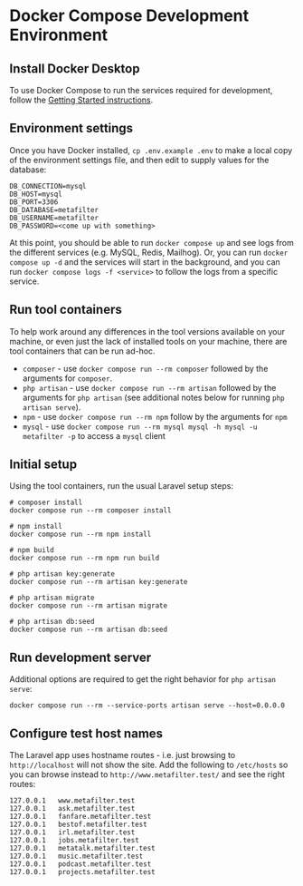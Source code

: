 # Docker Compose Development Environment

## Install Docker Desktop

To use Docker Compose to run the services required for development, follow the [Getting Started instructions](https://docs.docker.com/get-started/get-docker/).

## Environment settings

Once you have Docker installed, `cp .env.example .env` to make a local copy of the environment settings file, and then edit to supply values for the database:

```
DB_CONNECTION=mysql
DB_HOST=mysql
DB_PORT=3306
DB_DATABASE=metafilter
DB_USERNAME=metafilter
DB_PASSWORD=<come up with something>
```

At this point, you should be able to run `docker compose up` and see logs from the different services (e.g. MySQL, Redis, Mailhog). Or, you can run `docker compose up -d` and the services will start in the background, and you can run `docker compose logs -f <service>` to follow the logs from a specific service.

## Run tool containers

To help work around any differences in the tool versions available on your machine, or even just the lack of installed tools on your machine, there are tool containers that can be run ad-hoc.

-   `composer` - use `docker compose run --rm composer` followed by the arguments for `composer`.
-   `php artisan` - use `docker compose run --rm artisan` followed by the arguments for `php artisan` (see additional notes below for running `php artisan serve`).
-   `npm` - use `docker compose run --rm npm` follow by the arguments for `npm`
-   `mysql` - use `docker compose run --rm mysql mysql -h mysql -u metafilter -p` to access a `mysql` client

## Initial setup

Using the tool containers, run the usual Laravel setup steps:

```
# composer install
docker compose run --rm composer install

# npm install
docker compose run --rm npm install

# npm build
docker compose run --rm npm run build

# php artisan key:generate
docker compose run --rm artisan key:generate

# php artisan migrate
docker compose run --rm artisan migrate

# php artisan db:seed
docker compose run --rm artisan db:seed
```

## Run development server

Additional options are required to get the right behavior for `php artisan serve`:

```
docker compose run --rm --service-ports artisan serve --host=0.0.0.0
```

## Configure test host names

The Laravel app uses hostname routes - i.e. just browsing to `http://localhost` will not show the site. Add the following to `/etc/hosts` so you can browse instead to `http://www.metafilter.test/` and see the right routes:

```
127.0.0.1   www.metafilter.test
127.0.0.1   ask.metafilter.test
127.0.0.1   fanfare.metafilter.test
127.0.0.1   bestof.metafilter.test
127.0.0.1   irl.metafilter.test
127.0.0.1   jobs.metafilter.test
127.0.0.1   metatalk.metafilter.test
127.0.0.1   music.metafilter.test
127.0.0.1   podcast.metafilter.test
127.0.0.1   projects.metafilter.test
```

